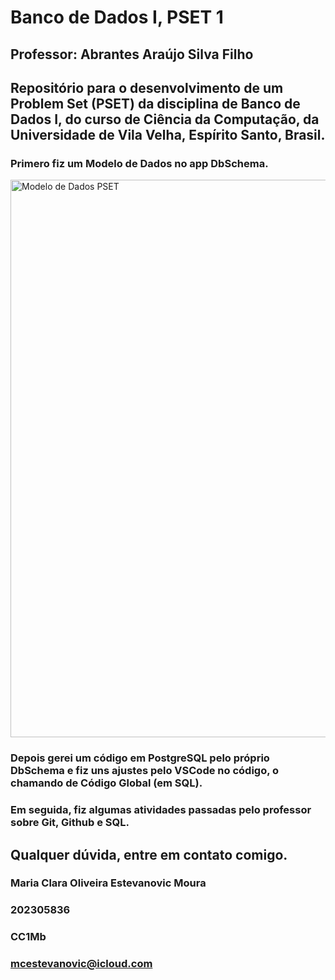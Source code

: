 # Banco de Dados I, PSET 1
## Professor: Abrantes Araújo Silva Filho

## Repositório para o desenvolvimento de um Problem Set (PSET) da disciplina de Banco de Dados I, do curso de Ciência da Computação, da Universidade de Vila Velha, Espírito Santo, Brasil.

### Primero fiz um Modelo de Dados no app DbSchema.
<img width="892" alt="Modelo de Dados PSET" src="https://github.com/mariaestevanovic/uvv_bd1_cc1mb/assets/65196712/d06b3d1d-5ce0-4123-b643-33678c0f1bfc">


### Depois gerei um código em PostgreSQL pelo próprio DbSchema e fiz uns ajustes pelo VSCode no código, o chamando de Código Global (em SQL).

### Em seguida, fiz algumas atividades passadas pelo professor sobre Git, Github e SQL.


## Qualquer dúvida, entre em contato comigo.

### Maria Clara Oliveira Estevanovic Moura
### 202305836
### CC1Mb
### mcestevanovic@icloud.com
